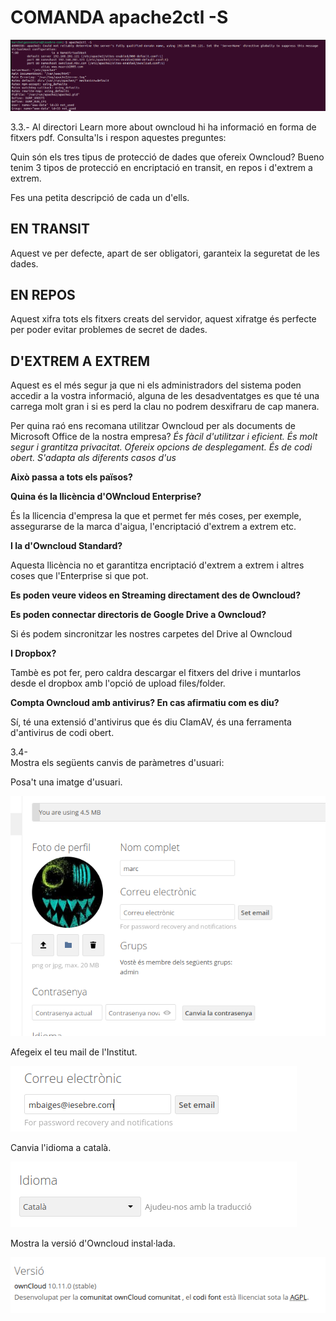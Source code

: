 # COMANDA apache2ctl -S
![alt text](apache8.png)




3.3.- Al directori Learn more about owncloud hi ha informació en forma de fitxers pdf. Consulta'ls i respon aquestes preguntes:

Quin són els tres tipus de protecció de dades que ofereix Owncloud?
Bueno tenim 3 tipos de protecció en encriptació en transit, en repos i d'extrem a extrem.

Fes una petita descripció de cada un d'ells.
## EN TRANSIT
Aquest ve per defecte, apart de ser obligatori, garanteix la seguretat de les dades.
## EN REPOS 
Aquest xifra tots els fitxers creats del servidor, aquest xifratge és perfecte per poder evitar problemes de secret de dades.
## D'EXTREM A EXTREM
Aquest es el més segur ja que ni els administradors del sistema poden accedir a la vostra informació, alguna de les desadventatges es que té una carrega molt gran i si es perd la clau no podrem desxifraru de cap manera.

Per quina raó ens recomana utilitzar Owncloud per als documents de Microsoft Office de la nostra empresa?
*És fàcil d'utilitzar i eficient.*
*És molt segur i grantitza privacitat.*
*Ofereix opcions de desplegament.*
*És de codi obert.*
*S'adapta als diferents casos d'us*

**Això passa a tots els països?**

**Quina és la llicència d'OWncloud Enterprise?**

  És la llicencia d'empresa la que et permet fer més coses, per exemple, assegurarse de la marca d'aigua, l'encriptació d'extrem a extrem etc.

**I la d'Owncloud Standard?**
 
 Aquesta llicència no et garantitza encriptació d'extrem a extrem i altres coses que l'Enterprise si que pot. 

**Es poden veure videos en Streaming directament des de Owncloud?**

**Es poden connectar directoris de Google Drive a Owncloud?**
  
  Si és podem sincronitzar les nostres carpetes del Drive al Owncloud

**I Dropbox?** 

 Tambè es pot fer, pero caldra descargar el fitxers del drive i muntarlos desde el dropbox amb l'opció de upload files/folder.


**Compta Owncloud amb antivirus? En cas afirmatiu com es diu?**

  Sí, té una extensió d'antivirus que és diu ClamAV, és una ferramenta d'antivirus de codi obert.
  
  
  3.4-  
   Mostra els següents canvis de paràmetres d'usuari:

   Posa't una imatge d'usuari.
   
   ![alt text](owncloudfoto.png)
   
   
  
  
   
   Afegeix el teu mail de l'Institut.
    
   ![alt text](owncloudmail.png)
  
  
  
  
  Canvia l'idioma a català.
 
   ![alt text](owncloudidioma.png)
  
  Mostra la versió d'Owncloud instal·lada.
  
   ![alt text](varsio.png)
